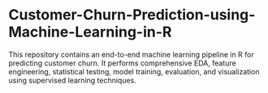 # Customer-Churn-Prediction-using-Machine-Learning-in-R
This repository contains an end-to-end machine learning pipeline in R for predicting customer churn. It performs comprehensive EDA, feature engineering, statistical testing, model training, evaluation, and visualization using supervised learning techniques.
